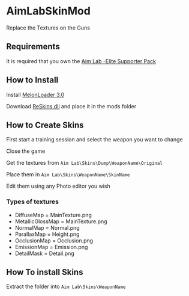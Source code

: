 # AimLabSkinMod
 Replace the Textures on the Guns
## Requirements
 It is required that you own the [Aim Lab -Elite Supporter Pack](https://store.steampowered.com/app/1122400/Aim_Lab_Elite_Supporter_Pack/)
 
## How to Install
 Install [MelonLoader 3.0](https://github.com/LavaGang/MelonLoader/releases/tag/v0.3.0)
 
 Download [ReSkins.dll](https://github.com/BustR75/AimLabSkinMod/releases/latest) and place it in the mods folder
 
## How to Create Skins
 First start a training session and select the weapon you want to change
 
 Close the game
 
 Get the textures from `Aim Lab\Skins\Dump\WeaponName\Original`
 
 Place them in `Aim Lab\Skins\WeaponName\SkinName`
 
 Edit them using any Photo editor you wish
 ### Types of textures
  - DiffuseMap = MainTexture.png
  - MetallicGlossMap = MainTexture.png
  - NormalMap = Normal.png
  - ParallaxMap = Height.png
  - OcclusionMap = Occlusion.png
  - EmissionMap = Emission.png
  - DetailMask = Detail.png
 
## How To install Skins
 Extract the folder into `Aim Lab\Skins\WeaponName`